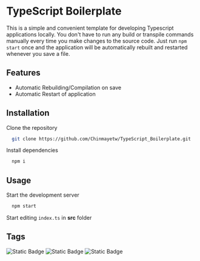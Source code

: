 
# TypeScript Boilerplate

This is a simple and convenient template for developing Typescript applications locally. You don't have to run any build or transpile commands manually every time you make changes to the source code. Just run `npm start` once and the application will be automatically rebuilt and restarted whenever you save a file.



## Features

- Automatic Rebuilding/Compilation on save
- Automatic Restart of application


## Installation

Clone the repository
```bash
  git clone https://github.com/Chinmayetw/TypeScript_Boilerplate.git
```

Install dependencies
```bash
  npm i 
```
    
## Usage

Start the development server
```bash
  npm start
```

Start editing `index.ts` in **src** folder


## Tags

![Static Badge](https://img.shields.io/badge/nodejs-grey?style=plastic&logo=nodedotjs)
![Static Badge](https://img.shields.io/badge/npm-grey?style=plastic&logo=npm)
![Static Badge](https://img.shields.io/badge/typescript-grey?style=plastic&logo=tsnode)




